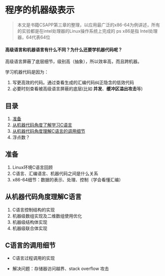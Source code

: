 # 程序的机器级表示

> 本文是书籍CSAPP第三章的整理，以应用最广泛的x86-64为例讲述，所有的实验都是在intel处理器的Linux操作系统上完成的
> ps x86是指 Intel处理器，64代表64位

#### 高级语言和机器语言有什么不同？为什么还要学机器代码呢？

高级语言屏蔽了底层细节，级别高（抽象），所以效率高，而且跨机器。

学习机器代码是因为：

1. 写更高效的代码。通过查看生成的汇编代码纠正隐含的低效代码
2. 必要时刻查看被高级语言屏蔽的底层(比如 **并发**、**缓冲区溢出攻击**等)

## 目录

1. [准备](<https://github.com/imshenzhuo/CSAPP/blob/master/Chapter3-%E7%A8%8B%E5%BA%8F%E7%9A%84%E6%9C%BA%E5%99%A8%E7%BA%A7%E8%A1%A8%E7%A4%BA/Part1.md>)
2. [从机器代码角度了解学习C语言](<https://github.com/imshenzhuo/CSAPP/blob/master/Chapter3-%E7%A8%8B%E5%BA%8F%E7%9A%84%E6%9C%BA%E5%99%A8%E7%BA%A7%E8%A1%A8%E7%A4%BA/Part2.md>)
3. [从机器代码角度理解C语言的调用细节](<https://github.com/imshenzhuo/CSAPP/blob/master/Chapter3-%E7%A8%8B%E5%BA%8F%E7%9A%84%E6%9C%BA%E5%99%A8%E7%BA%A7%E8%A1%A8%E7%A4%BA/Part3.md>)
4. 浮点数？

## 准备

1. Linux环境C语言回顾
2. C语言、汇编语言、机器代码之间是什么关系
3. x86-64细节：数据的表示、处理、控制（学会看懂汇编）

## 从机器代码角度理解C语言

1. C语言控制结构的实现
2. 机器级数组实现及二维数组使用优化
3. 机器级结构体实现
4. 机器级联合体实现

## C语言的调用细节

- C语言过程调用的实现

- 解决问题：存储器访问越界、stack overflow 攻击



